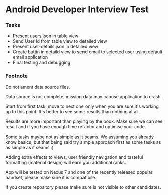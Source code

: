 Android Developer Interview Test
============================

### Tasks

- Present users.json in table view
- Send User Id from table view to detailed view
- Present user-details.json in detailed view
- Create buttin in detaild view to send email to selected user using default email application
- Final testing and debugging 

### Footnote

Do not ament data source files.

Data source is not complete, missing data may caouse application to crash.

Start from first task, move to next one only when you are sure it's working up to this point. It's better to see some results than nothing at all.
 
Results are more important than playing by the book. Make sure we can see result and if you have enough time refactor and optimise your code.
 
Some tasks maybe not as simple as it seams. We assuming you already know basics, but that being said try simple approach first as some tasks as as simple as it seams :)
 
Adding extra effects to views, user friendly navigation and tasteful formatting (material design) will earn you additional ranks.

App will be tested on Nexus 7 and one of the recently released popular handset, please make sure it is compatibile. 

If you create repository please make sure is not visible to other candidates.
